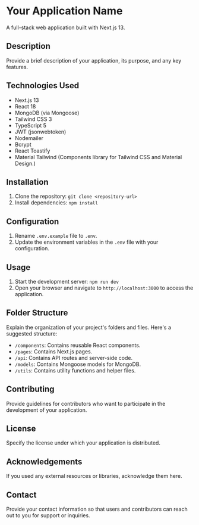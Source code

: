 # Your Application Name

A full-stack web application built with Next.js 13.

## Description

Provide a brief description of your application, its purpose, and any key features.

## Technologies Used

- Next.js 13
- React 18
- MongoDB (via Mongoose)
- Tailwind CSS 3
- TypeScript 5
- JWT (jsonwebtoken)
- Nodemailer
- Bcrypt
- React Toastify
- Material Tailwind (Components library for Tailwind CSS and Material Design.)

## Installation

1. Clone the repository: `git clone <repository-url>`
2. Install dependencies: `npm install`

## Configuration

1. Rename `.env.example` file to `.env`.
2. Update the environment variables in the `.env` file with your configuration.

## Usage

1. Start the development server: `npm run dev`
2. Open your browser and navigate to `http://localhost:3000` to access the application.

## Folder Structure

Explain the organization of your project's folders and files. Here's a suggested structure:

- `/components`: Contains reusable React components.
- `/pages`: Contains Next.js pages.
- `/api`: Contains API routes and server-side code.
- `/models`: Contains Mongoose models for MongoDB.
- `/utils`: Contains utility functions and helper files.

## Contributing

Provide guidelines for contributors who want to participate in the development of your application.

## License

Specify the license under which your application is distributed.

## Acknowledgements

If you used any external resources or libraries, acknowledge them here.

## Contact

Provide your contact information so that users and contributors can reach out to you for support or inquiries.
